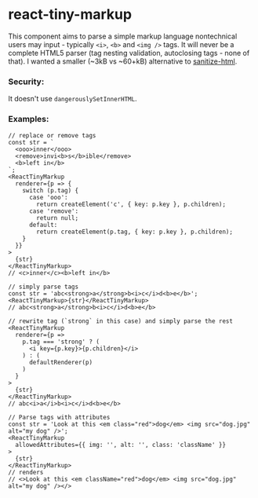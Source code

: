 # react-tiny-markup <!--![ ](https://badgen.net/bundlephobia/minzip/react-tiny-markup) -->

This component aims to parse a simple markup language nontechnical users may input - typically `<i>`, `<b>` and `<img />` tags. It will never be a complete HTML5 parser (tag nesting validation, autoclosing tags - none of that). I wanted a smaller (~3kB vs ~60+kB) alternative to [sanitize-html](https://www.npmjs.com/package/sanitize-html).

### Security:

It doesn't use `dangerouslySetInnerHTML`.

### Examples:

<!-- [Try it out](https://radek-novak.github.io/react-tiny-markup/) -->

```JSX
// replace or remove tags
const str = `
  <ooo>inner</ooo>
  <remove>invi<b>s</b>ible</remove>
  <b>left in</b>
`;
<ReactTinyMarkup
  renderer={p => {
    switch (p.tag) {
      case 'ooo':
        return createElement('c', { key: p.key }, p.children);
      case 'remove':
        return null;
      default:
        return createElement(p.tag, { key: p.key }, p.children);
    }
  }}
>
  {str}
</ReactTinyMarkup>
// <c>inner</c><b>left in</b>
```

```JSX
// simply parse tags
const str = 'abc<strong>a</strong>b<i>c</i>d<b>e</b>';
<ReactTinyMarkup>{str}</ReactTinyMarkup>
// abc<strong>a</strong>b<i>c</i>d<b>e</b>

// rewrite tag (`strong` in this case) and simply parse the rest
<ReactTinyMarkup
  renderer={p =>
    p.tag === 'strong' ? (
      <i key={p.key}>{p.children}</i>
    ) : (
      defaultRenderer(p)
    )
  }
>
  {str}
</ReactTinyMarkup>
// abc<i>a</i>b<i>c</i>d<b>e</b>
```

```JSX
// Parse tags with attributes
const str = 'Look at this <em class="red">dog</em> <img src="dog.jpg" alt="my dog" />';
<ReactTinyMarkup
  allowedAttributes={{ img: '', alt: '', class: 'className' }}
>
  {str}
</ReactTinyMarkup>
// renders
// <>Look at this <em className="red">dog</em> <img src="dog.jpg" alt="my dog" /></>
```
